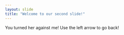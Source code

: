 ```yaml
---
layout: slide
title: "Welcome to our second slide!"
---
```

You turned her against me!
Use the left arrow to go back!
